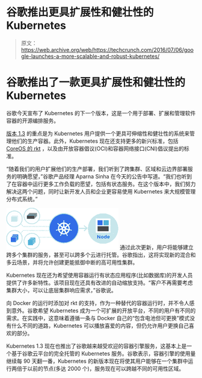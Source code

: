 # 谷歌推出更具扩展性和健壮性的 Kubernetes 

> 原文：<https://web.archive.org/web/https://techcrunch.com/2016/07/06/google-launches-a-more-scalable-and-robust-kubernetes/>

# 谷歌推出了一款更具扩展性和健壮性的 Kubernetes

谷歌今天宣布了 Kubernetes 的下一个版本，这是一个用于部署、扩展和管理软件容器的开源编排服务。

[版本 1.3](https://web.archive.org/web/20230319215324/https://github.com/kubernetes/kubernetes/blob/master/CHANGELOG.md/#v130) 的重点是为 Kubernetes 用户提供一个更具可伸缩性和健壮性的系统来管理他们的生产容器。此外，Kubernetes 现在还支持更多的新兴标准，包括 [CoreOS 的 rkt](https://web.archive.org/web/20230319215324/https://coreos.com/rkt/docs/latest/) ，以及由开放容器倡议(OCI)和容器网络接口(CNI)倡议提出的标准。

“随着我们的用户扩展他们的生产部署，我们听到了跨集群、区域和云边界部署服务的明确愿望，”谷歌产品经理 Aparna Sinha 在今天的公告中写道。“我们也听到了在容器中运行更多工作负载的愿望，包括有状态服务。在这个版本中，我们努力解决这两个问题，同时让新开发人员和企业更容易使用 Kubernetes 来大规模管理分布式系统。”

[![flower](img/48c5875084490db6190e3503d8834726.png)](https://web.archive.org/web/20230319215324/https://techcrunch.com/wp-content/uploads/2016/07/flower.png) 通过此次更新，用户将能够建立跨多个集群的服务，甚至可以跨多个云进行托管。谷歌指出，这将实现新的混合和多云场景，并将允许创建更能抵御中断的高可用性集群。

Kubernetes 现在还为希望使用容器运行有状态应用程序(比如数据库)的开发人员提供了许多新特性。该项目现在还具有改进的自动缩放支持。“客户不再需要考虑集群大小，可以让底层集群响应需求，”谷歌说。

向 Docker 的运行时添加对 rkt 的支持，作为一种替代的容器运行时，并不令人感到意外。谷歌希望 Kubernetes 成为一个可扩展的开放平台，不同的用户有不同的需求。在实践中，这意味着遵循一条与 Docker 自己的“包含电池但可更换”模式没有什么不同的道路，Kubernetes 可以播放喜爱的内容，但仍允许用户更换自己喜欢的部分。

Kubernetes 1.3 现在也推出了谷歌越来越受欢迎的容器引擎服务，这基本上是一个基于谷歌云平台的完全托管的 Kubernetes 服务。谷歌表示，容器引擎的使用量继续每 90 天翻一番，Kubernetes 的新版本现在将使其用户能够在一个集群中运行两倍于以前的节点(多达 2000 个)，服务现在可以跨越不同的可用性区域。
